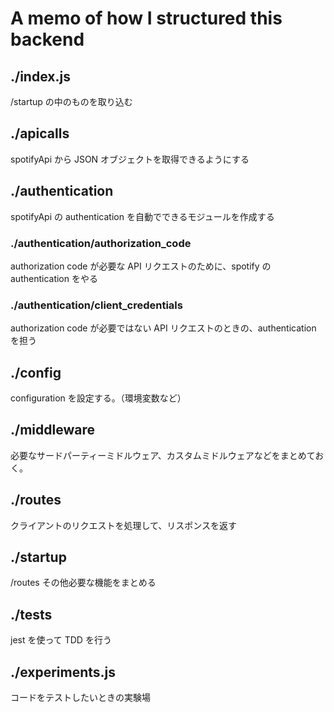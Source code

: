 # A memo of how I structured this backend

## ./index.js

/startup の中のものを取り込む

## ./apicalls

spotifyApi から JSON オブジェクトを取得できるようにする

## ./authentication

spotifyApi の authentication を自動でできるモジュールを作成する

### ./authentication/authorization_code

authorization code が必要な API リクエストのために、spotify の authentication をやる

### ./authentication/client_credentials

authorization code が必要ではない API リクエストのときの、authentication を担う

## ./config

configuration を設定する。（環境変数など）

## ./middleware

必要なサードパーティーミドルウェア、カスタムミドルウェアなどをまとめておく。

## ./routes

クライアントのリクエストを処理して、リスポンスを返す

## ./startup

/routes その他必要な機能をまとめる

## ./tests

jest を使って TDD を行う

## ./experiments.js

コードをテストしたいときの実験場
